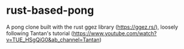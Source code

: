 # rust-based-pong
A pong clone built with the rust ggez library (https://ggez.rs/), loosely following Tantan's tutorial (https://www.youtube.com/watch?v=TUE_HSgQiG0&ab_channel=Tantan)
